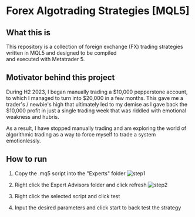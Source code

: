 # Forex Algotrading Strategies [MQL5]

## What this is

This repository is a collection of foreign exchange (FX) trading strategies written in MQL5 and designed to be compiled  
and executed with Metatrader 5.

## Motivator behind this project

During H2 2023, I began manually trading a $10,000 pepperstone account, to which I managed to turn into $20,000 in a few months. This gave me a trader's / newbie's high that ultimately led to my demise as I gave back the $10,000 profit in just a
single trading week that was riddled with emotional weakness and hubris.

As a result, I have stopped manually trading and am exploring the world of algorithmic trading as a way to force myself to trade a system emotionlessly.

## How to run

1. Copy the .mq5 script into the "Experts" folder
![step1](https://fb-static.nyc3.cdn.digitaloceanspaces.com/blog/install-expert-advisor/open-folder.png)  

2. Right click the Expert Advisors folder and click refresh
![step2](https://fb-static.nyc3.cdn.digitaloceanspaces.com/blog/install-expert-advisor/navigator-mt4.png)

3. Right click the selected script and click test  

4. Input the desired parameters and click start to back test the strategy  
